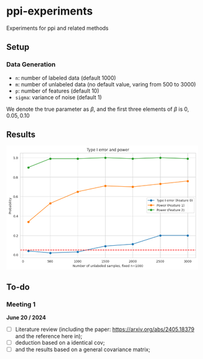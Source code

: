 # ppi-experiments
Experiments for ppi and related methods

## Setup

### Data Generation

- `n`: number of labeled data (default 1000)
- `m`: number of unlabeled data (no default value, varing from 500 to 3000)
- `p`: number of features (default 10)
- `sigma`: variance of noise (default 1)

We denote the true parameter as $\beta$, and the first three elements of $\beta$ is $0, 0.05, 0.10$

## Results
![alt text](results/image.png)

## To-do

### Meeting 1
**June 20 / 2024**

- [ ] Literature review (including the paper: https://arxiv.org/abs/2405.18379 and the reference here in);
- [ ] deduction based on a identical cov;
- [ ] and the results based on a general covariance matrix;